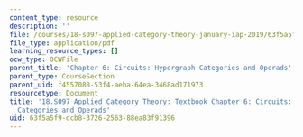 ```yaml
---
content_type: resource
description: ''
file: /courses/18-s097-applied-category-theory-january-iap-2019/63f5a5f9dcb83726256388ea83f91396_18-s097iap19ch6.pdf
file_type: application/pdf
learning_resource_types: []
ocw_type: OCWFile
parent_title: 'Chapter 6: Circuits: Hypergraph Categories and Operads'
parent_type: CourseSection
parent_uid: f4557088-53f4-aeba-64ea-3468ad171973
resourcetype: Document
title: '18.S097 Applied Category Theory: Textbook Chapter 6: Circuits: Hypergraph
  Categories and Operads'
uid: 63f5a5f9-dcb8-3726-2563-88ea83f91396
---
```

